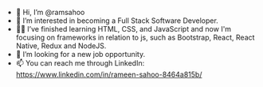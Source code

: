 - 👋 Hi, I’m @ramsahoo
- 👀 I’m interested in becoming a Full Stack Software Developer.
- 👩‍💻 I’ve finished learning HTML, CSS, and JavaScript and now I'm focusing on frameworks in relation to js, such as Bootstrap, React, React Native, Redux and NodeJS.
- 🔎 I’m looking for a new job opportunity.
- 📫 You can reach me through LinkedIn: https://www.linkedin.com/in/rameen-sahoo-8464a815b/

<!---
ramsahoo/ramsahoo is a ✨ special ✨ repository because its `README.md` (this file) appears on your GitHub profile.
You can click the Preview link to take a look at your changes.
--->

